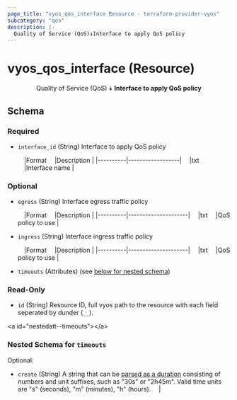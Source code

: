 ```yaml
---
page_title: "vyos_qos_interface Resource - terraform-provider-vyos"
subcategory: "qos"
description: |-
  Quality of Service (QoS)⯯Interface to apply QoS policy
---
```


# vyos_qos_interface (Resource)
<center>

Quality of Service (QoS)
⯯
**Interface to apply QoS policy**


</center>

## Schema

### Required

- `interface_id` (String) Interface to apply QoS policy

    &emsp;|Format  &emsp;|Description     |
    |----------|------------------|
    &emsp;|txt     &emsp;|Interface name  |

### Optional

- `egress` (String) Interface egress traffic policy

    &emsp;|Format  &emsp;|Description        |
    |----------|---------------------|
    &emsp;|txt     &emsp;|QoS policy to use  |
- `ingress` (String) Interface ingress traffic policy

    &emsp;|Format  &emsp;|Description        |
    |----------|---------------------|
    &emsp;|txt     &emsp;|QoS policy to use  |
- `timeouts` (Attributes) (see [below for nested schema](#nestedatt--timeouts))

### Read-Only

- `id` (String) Resource ID, full vyos path to the resource with each field seperated by dunder (`__`).

&lt;a id=&#34;nestedatt--timeouts&#34;&gt;&lt;/a&gt;
### Nested Schema for `timeouts`

Optional:

- `create` (String) A string that can be [parsed as a duration](https://pkg.go.dev/time#ParseDuration) consisting of numbers and unit suffixes, such as &#34;30s&#34; or &#34;2h45m&#34;. Valid time units are &#34;s&#34; (seconds), &#34;m&#34; (minutes), &#34;h&#34; (hours).  &emsp;|
